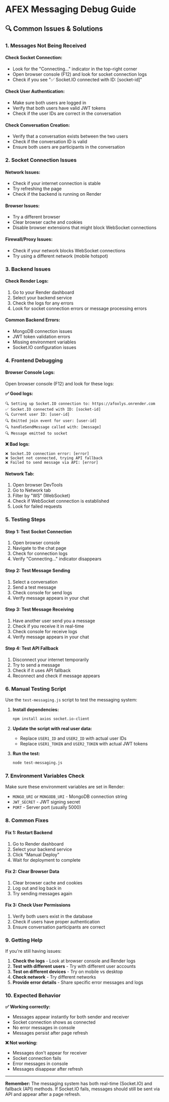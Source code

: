# AFEX Messaging Debug Guide

## 🔍 **Common Issues & Solutions**

### **1. Messages Not Being Received**

#### **Check Socket Connection:**
- Look for the "Connecting..." indicator in the top-right corner
- Open browser console (F12) and look for socket connection logs
- Check if you see "✅ Socket.IO connected with ID: [socket-id]"

#### **Check User Authentication:**
- Make sure both users are logged in
- Verify that both users have valid JWT tokens
- Check if the user IDs are correct in the conversation

#### **Check Conversation Creation:**
- Verify that a conversation exists between the two users
- Check if the conversation ID is valid
- Ensure both users are participants in the conversation

### **2. Socket Connection Issues**

#### **Network Issues:**
- Check if your internet connection is stable
- Try refreshing the page
- Check if the backend is running on Render

#### **Browser Issues:**
- Try a different browser
- Clear browser cache and cookies
- Disable browser extensions that might block WebSocket connections

#### **Firewall/Proxy Issues:**
- Check if your network blocks WebSocket connections
- Try using a different network (mobile hotspot)

### **3. Backend Issues**

#### **Check Render Logs:**
1. Go to your Render dashboard
2. Select your backend service
3. Check the logs for any errors
4. Look for socket connection errors or message processing errors

#### **Common Backend Errors:**
- MongoDB connection issues
- JWT token validation errors
- Missing environment variables
- Socket.IO configuration issues

### **4. Frontend Debugging**

#### **Browser Console Logs:**
Open browser console (F12) and look for these logs:

**✅ Good logs:**
```
🔍 Setting up Socket.IO connection to: https://afoxlys.onrender.com
✅ Socket.IO connected with ID: [socket-id]
🔍 Current user ID: [user-id]
🔍 Emitted join event for user: [user-id]
🔍 handleSendMessage called with: [message]
🔍 Message emitted to socket
```

**❌ Bad logs:**
```
❌ Socket.IO connection error: [error]
❌ Socket not connected, trying API fallback
❌ Failed to send message via API: [error]
```

#### **Network Tab:**
1. Open browser DevTools
2. Go to Network tab
3. Filter by "WS" (WebSocket)
4. Check if WebSocket connection is established
5. Look for failed requests

### **5. Testing Steps**

#### **Step 1: Test Socket Connection**
1. Open browser console
2. Navigate to the chat page
3. Check for connection logs
4. Verify "Connecting..." indicator disappears

#### **Step 2: Test Message Sending**
1. Select a conversation
2. Send a test message
3. Check console for send logs
4. Verify message appears in your chat

#### **Step 3: Test Message Receiving**
1. Have another user send you a message
2. Check if you receive it in real-time
3. Check console for receive logs
4. Verify message appears in your chat

#### **Step 4: Test API Fallback**
1. Disconnect your internet temporarily
2. Try to send a message
3. Check if it uses API fallback
4. Reconnect and check if message appears

### **6. Manual Testing Script**

Use the `test-messaging.js` script to test the messaging system:

1. **Install dependencies:**
   ```bash
   npm install axios socket.io-client
   ```

2. **Update the script with real user data:**
   - Replace `USER1_ID` and `USER2_ID` with actual user IDs
   - Replace `USER1_TOKEN` and `USER2_TOKEN` with actual JWT tokens

3. **Run the test:**
   ```bash
   node test-messaging.js
   ```

### **7. Environment Variables Check**

Make sure these environment variables are set in Render:

- `MONGO_URI` or `MONGODB_URI` - MongoDB connection string
- `JWT_SECRET` - JWT signing secret
- `PORT` - Server port (usually 5000)

### **8. Common Fixes**

#### **Fix 1: Restart Backend**
1. Go to Render dashboard
2. Select your backend service
3. Click "Manual Deploy"
4. Wait for deployment to complete

#### **Fix 2: Clear Browser Data**
1. Clear browser cache and cookies
2. Log out and log back in
3. Try sending messages again

#### **Fix 3: Check User Permissions**
1. Verify both users exist in the database
2. Check if users have proper authentication
3. Ensure conversation participants are correct

### **9. Getting Help**

If you're still having issues:

1. **Check the logs** - Look at browser console and Render logs
2. **Test with different users** - Try with different user accounts
3. **Test on different devices** - Try on mobile vs desktop
4. **Check network** - Try different networks
5. **Provide error details** - Share specific error messages and logs

### **10. Expected Behavior**

**✅ Working correctly:**
- Messages appear instantly for both sender and receiver
- Socket connection shows as connected
- No error messages in console
- Messages persist after page refresh

**❌ Not working:**
- Messages don't appear for receiver
- Socket connection fails
- Error messages in console
- Messages disappear after refresh

---

**Remember:** The messaging system has both real-time (Socket.IO) and fallback (API) methods. If Socket.IO fails, messages should still be sent via API and appear after a page refresh. 